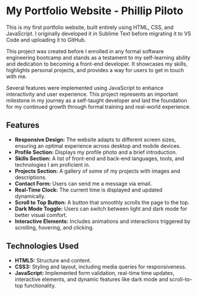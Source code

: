 # My Portfolio Website - Phillip Piloto

This is my first portfolio website, built entirely using HTML, CSS, and JavaScript. I originally developed it in Sublime Text before migrating it to VS Code and uploading it to GitHub.

This project was created before I enrolled in any formal software engineering bootcamp and stands as a testament to my self-learning ability and dedication to becoming a front-end developer. It showcases my skills, highlights personal projects, and provides a way for users to get in touch with me.

Several features were implemented using JavaScript to enhance interactivity and user experience. This project represents an important milestone in my journey as a self-taught developer and laid the foundation for my continued growth through formal training and real-world experience.

## Features

- **Responsive Design:** The website adapts to different screen sizes, ensuring an optimal experience across desktop and mobile devices.
- **Profile Section:** Displays my profile photo and a brief introduction.
- **Skills Section:** A list of front-end and back-end languages, tools, and technologies I am proficient in.
- **Projects Section:** A gallery of some of my projects with images and descriptions.
- **Contact Form:** Users can send me a message via email.
- **Real-Time Clock:** The current time is displayed and updated dynamically.
- **Scroll to Top Button:** A button that smoothly scrolls the page to the top.
- **Dark Mode Toggle:** Users can switch between light and dark mode for better visual comfort.
- **Interactive Elements:** Includes animations and interactions triggered by scrolling, hovering, and clicking.

## Technologies Used

- **HTML5:** Structure and content.
- **CSS3:** Styling and layout, including media queries for responsiveness.
- **JavaScript:** Implemented form validation, real-time time updates, interactive elements, and dynamic features like dark mode and scroll-to-top functionality.
